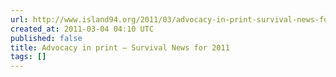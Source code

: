 ```yaml
---
url: http://www.island94.org/2011/03/advocacy-in-print-survival-news-for-2011/
created_at: 2011-03-04 04:10 UTC
published: false
title: Advocacy in print — Survival News for 2011
tags: []
---
```



